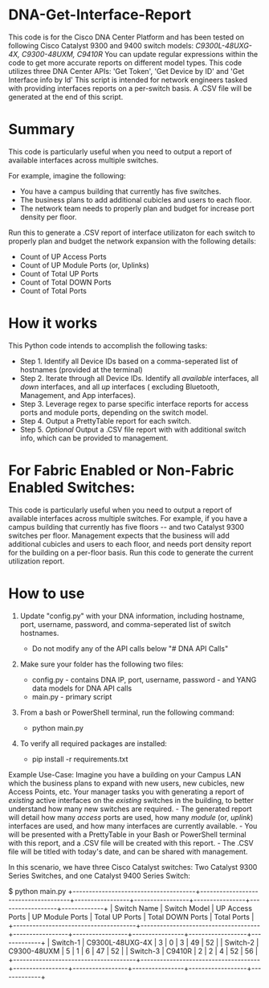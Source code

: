 # DNA-Get-Interface-Report
This code is for the Cisco DNA Center Platform and has been tested on following Cisco Catalyst 9300 and 9400 switch models: *C9300L-48UXG-4X, C9300-48UXM, C9410R*
You can update regular expressions within the code to get more accurate reports on different model types. 
This code utilizes three DNA Center APIs: 'Get Token', 'Get Device by ID' and 'Get Interface info by Id' 
This script is intended for network engineers tasked with providing interfaces reports on a per-switch basis.
A .CSV file will be generated at the end of this script.

# Summary
This code is particularly useful when you need to output a report of available interfaces across multiple switches.

For example, imagine the following:
- You have a campus building that currently has five switches. 
- The business plans to add additional cubicles and users to each floor. 
- The network team needs to properly plan and budget for increase port density per floor.

Run this to generate a .CSV report of interface utilizaton for each switch to properly plan and budget the network expansion with the following details:
- Count of UP Access Ports
- Count of UP Module Ports (or, Uplinks)
- Count of Total UP Ports
- Count of Total DOWN  Ports
- Count of Total Ports

# How it works
This Python code intends to accomplish the following tasks:
- Step 1. Identify all Device IDs based on a comma-seperated list of hostnames (provided at the terminal)
- Step 2. Iterate through all Device IDs. Identify all *available* interfaces, all *down* interfaces, and all *up* interfaces ( excluding Bluetooth, Management, and App interfaces).
- Step 3. Leverage regex to parse specific interface reports for access ports and module ports, depending on the switch model.
- Step 4. Output a PrettyTable report for each switch.
- Step 5. *Optional* Output a .CSV file report with with additional switch info, which can be provided to management. 

# For Fabric Enabled or Non-Fabric Enabled Switches:
This code is particularly useful when you need to output a report of available interfaces across multiple switches.
For example, if you have a campus building that currently has five floors -- and two Catalyst 9300 switches per floor.
Management expects that the business will add additional cubicles and users to each floor, and needs port density report for the building on a per-floor basis.
Run this code to generate the current utilization report. 

# How to use
1. Update "config.py" with your DNA information, including hostname, port, username, password, and comma-seperated list of switch hostnames.
    - Do not modify any of the API calls below "# DNA API Calls"   

2. Make sure your folder has the following two files:
    - config.py - contains DNA IP, port, username, password - and YANG data models for DNA API calls
    - main.py - primary script

3. From a bash or PowerShell terminal, run the following command:
    - python main.py

4. To verify all required packages are installed:
    - pip install -r requirements.txt

Example Use-Case:
Imagine you have a building on your Campus LAN which the business plans to expand with new users, new cubicles, new Access Points, etc. 
Your manager tasks you with generating a report of *existing* active interfaces on the *existing* switches in the building, to better understand how many new switches are required.
    - The generated report will detail how many *access* ports are used, how many *module* (or, *uplink*) interfaces are used, and how many interfaces are currently available.
    - You will be presented with a PrettyTable in your Bash or PowerShell terminal with this report, and a .CSV file will be created with this report. 
    - The .CSV file will be titled with today's date, and can be shared with management. 

In this scenario, we have three Cisco Catalyst switches: Two Catalyst 9300 Series Switches, and one Catalyst 9400 Series Switch:

$ python main.py 
+--------------------------------------+-------------------------------------+-----------------+-----------------+----------------+------------------+-------------+
|             Switch Name              |    Switch Model   | UP Access Ports | UP Module Ports | Total UP Ports | Total DOWN Ports | Total Ports |
+--------------------------------------+-------------------------------------+-----------------+-----------------+----------------+------------------+-------------+
|             Switch-1                 |  C9300L-48UXG-4X  |        3        |        0        |       3        |        49        |      52     |
|             Switch-2                 |    C9300-48UXM    |        5        |        1        |       6        |        47        |      52     |
|             Switch-3                 |      C9410R       |        2        |        2        |       4        |        52        |      56     |
+--------------------------------------+-------------------------------------+-----------------+-----------------+----------------+------------------+-------------+
